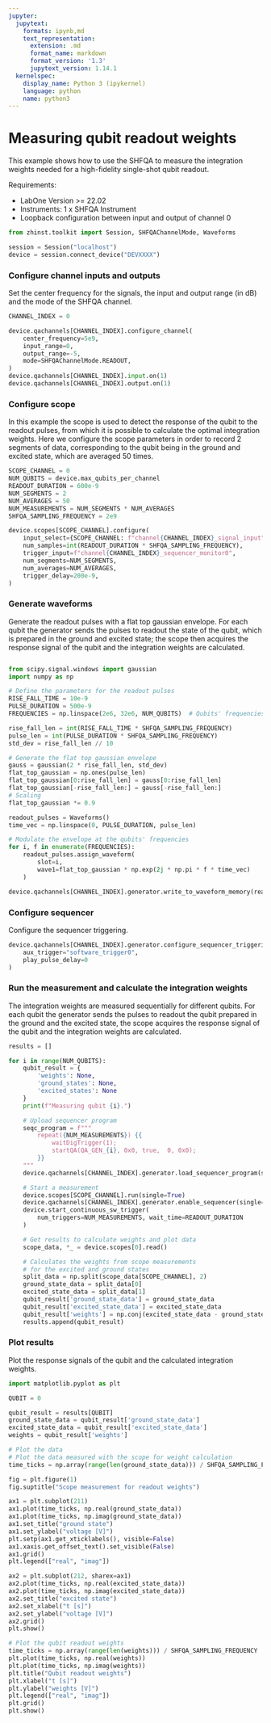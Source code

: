 ```yaml
---
jupyter:
  jupytext:
    formats: ipynb,md
    text_representation:
      extension: .md
      format_name: markdown
      format_version: '1.3'
      jupytext_version: 1.14.1
  kernelspec:
    display_name: Python 3 (ipykernel)
    language: python
    name: python3
---
```


# Measuring qubit readout weights

This example shows how to use the SHFQA to measure the integration weights needed for a high-fidelity single-shot qubit readout.

Requirements:

* LabOne Version >= 22.02
* Instruments:
    1 x SHFQA Instrument
* Loopback configuration between input and output of channel 0

```python
from zhinst.toolkit import Session, SHFQAChannelMode, Waveforms

session = Session("localhost")
device = session.connect_device("DEVXXXX")
```

### Configure channel inputs and outputs
Set the center frequency for the signals, the input and output range (in dB) and the mode of the SHFQA channel.
```python
CHANNEL_INDEX = 0

device.qachannels[CHANNEL_INDEX].configure_channel(
    center_frequency=5e9,
    input_range=0,
    output_range=-5,
    mode=SHFQAChannelMode.READOUT,
)
device.qachannels[CHANNEL_INDEX].input.on(1)
device.qachannels[CHANNEL_INDEX].output.on(1)
```

### Configure scope
In this example the scope is used to detect the response of the qubit to the readout pulses, from which it is possible to calculate the optimal integration weights. Here we configure the scope parameters in order to record 2 segments of data, corresponding to the qubit being in the ground and excited state, which are averaged 50 times.

```python
SCOPE_CHANNEL = 0
NUM_QUBITS = device.max_qubits_per_channel
READOUT_DURATION = 600e-9
NUM_SEGMENTS = 2
NUM_AVERAGES = 50
NUM_MEASUREMENTS = NUM_SEGMENTS * NUM_AVERAGES
SHFQA_SAMPLING_FREQUENCY = 2e9

device.scopes[SCOPE_CHANNEL].configure(
    input_select={SCOPE_CHANNEL: f"channel{CHANNEL_INDEX}_signal_input"},
    num_samples=int(READOUT_DURATION * SHFQA_SAMPLING_FREQUENCY),
    trigger_input=f"channel{CHANNEL_INDEX}_sequencer_monitor0",
    num_segments=NUM_SEGMENTS,
    num_averages=NUM_AVERAGES,
    trigger_delay=200e-9,
)
```

### Generate waveforms
Generate the readout pulses with a flat top gaussian envelope. For each qubit the generator sends the pulses to readout the state of the qubit, which is prepared in the ground and excited state; the scope then acquires the response signal of the qubit and the integration weights are calculated.

```python

from scipy.signal.windows import gaussian
import numpy as np

# Define the parameters for the readout pulses
RISE_FALL_TIME = 10e-9
PULSE_DURATION = 500e-9
FREQUENCIES = np.linspace(2e6, 32e6, NUM_QUBITS)  # Qubits' frequencies

rise_fall_len = int(RISE_FALL_TIME * SHFQA_SAMPLING_FREQUENCY)
pulse_len = int(PULSE_DURATION * SHFQA_SAMPLING_FREQUENCY)
std_dev = rise_fall_len // 10

# Generate the flat top gaussian envelope
gauss = gaussian(2 * rise_fall_len, std_dev)
flat_top_gaussian = np.ones(pulse_len)
flat_top_gaussian[0:rise_fall_len] = gauss[0:rise_fall_len]
flat_top_gaussian[-rise_fall_len:] = gauss[-rise_fall_len:]
# Scaling
flat_top_gaussian *= 0.9

readout_pulses = Waveforms()
time_vec = np.linspace(0, PULSE_DURATION, pulse_len)

# Modulate the envelope at the qubits' frequencies
for i, f in enumerate(FREQUENCIES):
    readout_pulses.assign_waveform(
        slot=i,
        wave1=flat_top_gaussian * np.exp(2j * np.pi * f * time_vec)
    )

device.qachannels[CHANNEL_INDEX].generator.write_to_waveform_memory(readout_pulses)
```

### Configure sequencer
Configure the sequencer triggering.
```python
device.qachannels[CHANNEL_INDEX].generator.configure_sequencer_triggering(
    aux_trigger="software_trigger0",
    play_pulse_delay=0
)
```

### Run the measurement and calculate the integration weights
The integration weights are measured sequentially for different qubits. For each qubit the generator sends the pulses to readout the qubit prepared in the ground and the excited state, the scope acquires the response signal of the qubit and the integration weights are calculated.
```python
results = []

for i in range(NUM_QUBITS):
    qubit_result = {
        'weights': None,
        'ground_states': None,
        'excited_states': None
    }
    print(f"Measuring qubit {i}.")

    # Upload sequencer program
    seqc_program = f"""
        repeat({NUM_MEASUREMENTS}) {{
            waitDigTrigger(1);
            startQA(QA_GEN_{i}, 0x0, true,  0, 0x0);
        }}
    """
    device.qachannels[CHANNEL_INDEX].generator.load_sequencer_program(seqc_program)

    # Start a measurement
    device.scopes[SCOPE_CHANNEL].run(single=True)
    device.qachannels[CHANNEL_INDEX].generator.enable_sequencer(single=True)
    device.start_continuous_sw_trigger(
        num_triggers=NUM_MEASUREMENTS, wait_time=READOUT_DURATION
    )

    # Get results to calculate weights and plot data
    scope_data, *_ = device.scopes[0].read()

    # Calculates the weights from scope measurements
    # for the excited and ground states
    split_data = np.split(scope_data[SCOPE_CHANNEL], 2)
    ground_state_data = split_data[0]
    excited_state_data = split_data[1]
    qubit_result['ground_state_data'] = ground_state_data
    qubit_result['excited_state_data'] = excited_state_data
    qubit_result['weights'] = np.conj(excited_state_data - ground_state_data)
    results.append(qubit_result)
```

### Plot results
Plot the response signals of the qubit and the calculated integration weights.
```python
import matplotlib.pyplot as plt

QUBIT = 0

qubit_result = results[QUBIT]
ground_state_data = qubit_result['ground_state_data']
excited_state_data = qubit_result['excited_state_data']
weights = qubit_result['weights']

# Plot the data
# Plot the data measured with the scope for weight calculation
time_ticks = np.array(range(len(ground_state_data))) / SHFQA_SAMPLING_FREQUENCY

fig = plt.figure(1)
fig.suptitle("Scope measurement for readout weights")

ax1 = plt.subplot(211)
ax1.plot(time_ticks, np.real(ground_state_data))
ax1.plot(time_ticks, np.imag(ground_state_data))
ax1.set_title("ground state")
ax1.set_ylabel("voltage [V]")
plt.setp(ax1.get_xticklabels(), visible=False)
ax1.xaxis.get_offset_text().set_visible(False)
ax1.grid()
plt.legend(["real", "imag"])

ax2 = plt.subplot(212, sharex=ax1)
ax2.plot(time_ticks, np.real(excited_state_data))
ax2.plot(time_ticks, np.imag(excited_state_data))
ax2.set_title("excited state")
ax2.set_xlabel("t [s]")
ax2.set_ylabel("voltage [V]")
ax2.grid()
plt.show()

# Plot the qubit readout weights
time_ticks = np.array(range(len(weights))) / SHFQA_SAMPLING_FREQUENCY
plt.plot(time_ticks, np.real(weights))
plt.plot(time_ticks, np.imag(weights))
plt.title("Qubit readout weights")
plt.xlabel("t [s]")
plt.ylabel("weights [V]")
plt.legend(["real", "imag"])
plt.grid()
plt.show()
```
